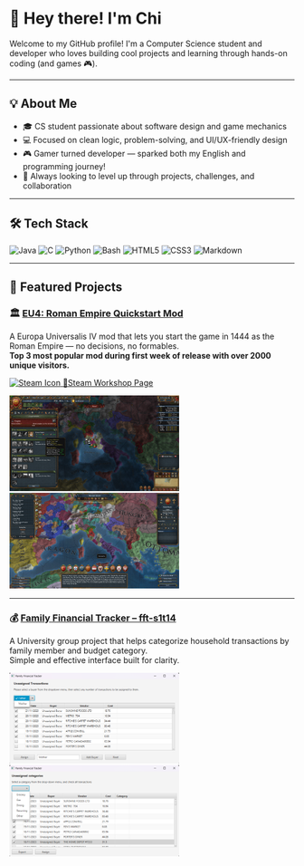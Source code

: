 # 👋 Hey there! I'm Chi

Welcome to my GitHub profile! I'm a Computer Science student and developer who loves building cool projects and learning through hands-on coding (and games 🎮).

---

## 💡 About Me

- 🎓 CS student passionate about software design and game mechanics  
- 💻 Focused on clean logic, problem-solving, and UI/UX-friendly design  
- 🎮 Gamer turned developer — sparked both my English and programming journey!  
- 🧠 Always looking to level up through projects, challenges, and collaboration  

---

## 🛠️ Tech Stack

<p>
  <img src="https://cdn.jsdelivr.net/gh/devicons/devicon/icons/java/java-original.svg" alt="Java" width="40" />
  <img src="https://cdn.jsdelivr.net/gh/devicons/devicon/icons/c/c-original.svg" alt="C" width="40" />
  <img src="https://cdn.jsdelivr.net/gh/devicons/devicon/icons/python/python-original.svg" alt="Python" width="40" />
  <img src="https://cdn.jsdelivr.net/gh/devicons/devicon/icons/bash/bash-original.svg" alt="Bash" width="40" />
  <img src="https://cdn.jsdelivr.net/gh/devicons/devicon/icons/html5/html5-original.svg" alt="HTML5" width="40" />
  <img src="https://cdn.jsdelivr.net/gh/devicons/devicon/icons/css3/css3-original.svg" alt="CSS3" width="40" />
  <img src="https://cdn.jsdelivr.net/gh/devicons/devicon/icons/markdown/markdown-original.svg" alt="Markdown" width="40" />
</p>

---

## 🚀 Featured Projects

### 🏛️ [EU4: Roman Empire Quickstart Mod](https://github.com/zynsniper/RomanEmpireQuickstart)

A Europa Universalis IV mod that lets you start the game in 1444 as the Roman Empire — no decisions, no formables.  
**Top 3 most popular mod during first week of release with over 2000 unique visitors.**

<a 
  href="https://steamcommunity.com/sharedfiles/filedetails/?id=3474338220" target="_blank"> <img src="https://upload.wikimedia.org/wikipedia/commons/8/83/Steam_icon_logo.svg" alt="Steam Icon" width="30"/> 
  <span> 🔗Steam Workshop Page</span> 
</a> 

<p>
  <img src="https://github.com/zynsniper/RomanEmpireQuickstart/blob/Images/image_2025-05-02_074855766.png" alt="Map View" width="300"/>
  <img src="https://github.com/zynsniper/RomanEmpireQuickstart/blob/Images/image_2025-05-02_075944624.png" alt="Start Screen" width="300"/>
</p>

---

### 💰 [Family Financial Tracker – fft-s1t14](https://github.com/zynsniper/FamilyFinancialTracker)

A University group project that helps categorize household transactions by family member and budget category.  
Simple and effective interface built for clarity.

<p>
  <img src="https://github.com/zynsniper/FamilyFinancialTracker/blob/main/pictures/BuyerAssignment.png" alt="Buyer Assignment" width="300"/>
  <img src="https://github.com/zynsniper/FamilyFinancialTracker/blob/main/pictures/CategoryAssignment.png" alt="Category Assignment" width="300"/>
</p>
